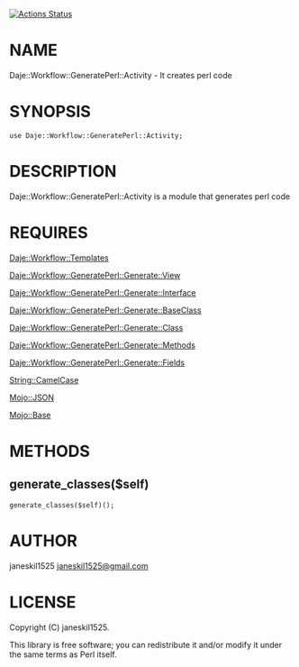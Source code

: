 [![Actions Status](https://github.com/janeskil1525/Daje-Workflow-GeneratePerl-Activity/actions/workflows/test.yml/badge.svg)](https://github.com/janeskil1525/Daje-Workflow-GeneratePerl-Activity/actions)
# NAME

Daje::Workflow::GeneratePerl::Activity - It creates perl code

# SYNOPSIS

    use Daje::Workflow::GeneratePerl::Activity;

# DESCRIPTION

Daje::Workflow::GeneratePerl::Activity is a module that generates perl code

# REQUIRES

[Daje::Workflow::Templates](https://metacpan.org/pod/Daje%3A%3AWorkflow%3A%3ATemplates) 

[Daje::Workflow::GeneratePerl::Generate::View](https://metacpan.org/pod/Daje%3A%3AWorkflow%3A%3AGeneratePerl%3A%3AGenerate%3A%3AView) 

[Daje::Workflow::GeneratePerl::Generate::Interface](https://metacpan.org/pod/Daje%3A%3AWorkflow%3A%3AGeneratePerl%3A%3AGenerate%3A%3AInterface) 

[Daje::Workflow::GeneratePerl::Generate::BaseClass](https://metacpan.org/pod/Daje%3A%3AWorkflow%3A%3AGeneratePerl%3A%3AGenerate%3A%3ABaseClass) 

[Daje::Workflow::GeneratePerl::Generate::Class](https://metacpan.org/pod/Daje%3A%3AWorkflow%3A%3AGeneratePerl%3A%3AGenerate%3A%3AClass) 

[Daje::Workflow::GeneratePerl::Generate::Methods](https://metacpan.org/pod/Daje%3A%3AWorkflow%3A%3AGeneratePerl%3A%3AGenerate%3A%3AMethods) 

[Daje::Workflow::GeneratePerl::Generate::Fields](https://metacpan.org/pod/Daje%3A%3AWorkflow%3A%3AGeneratePerl%3A%3AGenerate%3A%3AFields) 

[String::CamelCase](https://metacpan.org/pod/String%3A%3ACamelCase) 

[Mojo::JSON](https://metacpan.org/pod/Mojo%3A%3AJSON) 

[Mojo::Base](https://metacpan.org/pod/Mojo%3A%3ABase) 

# METHODS

## generate\_classes($self)

    generate_classes($self)();

# AUTHOR

janeskil1525 <janeskil1525@gmail.com>

# LICENSE

Copyright (C) janeskil1525.

This library is free software; you can redistribute it and/or modify
it under the same terms as Perl itself.
